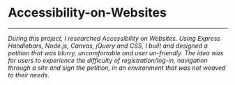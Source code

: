 # Accessibility-on-Websites

-----
*During this project, I researched Accessibility on Websites. Using Express Handlebars, Node.js, Canvas, jQuery and CSS, I built and designed a petition that was blurry, uncomfortable and user un-friendly. The idea was for users to experience the difficulty of registration/log-in, navigation through a site and sign the petition, in an environment that was not weaved to their needs.*
